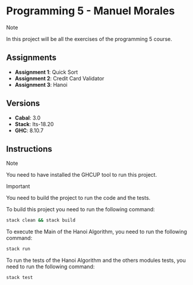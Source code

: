 # Programming 5 - Manuel Morales

> [!NOTE]
> In this project will be all the exercises of the programming 5 course.

## Assignments

- **Assignment 1**: Quick Sort
- **Assignment 2**: Credit Card Validator
- **Assignment 3**: Hanoi

## Versions

- **Cabal**: 3.0
- **Stack**: lts-18.20
- **GHC**: 8.10.7

## Instructions

> [!NOTE]
> You need to have installed the GHCUP tool to run this project.

> [!IMPORTANT]
>You need to build the project to run the code and the tests.

To build this project you need to run the following command:

```bash
stack clean && stack build
```

To execute the Main of the Hanoi Algorithm, you need to run the following command:

```bash
stack run
```

To run the tests of the Hanoi Algorithm and the others modules tests, you need to run the following command:

```bash
stack test
```
